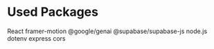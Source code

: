 # Used Packages
React
framer-motion
@google/genai
@supabase/supabase-js
node.js
dotenv
express
cors
